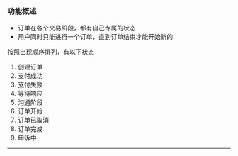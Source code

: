 ### 功能概述
* 订单在各个交易阶段，都有自己专属的状态
* 用户同时只能进行一个订单，直到订单结束才能开始新的

按照出现顺序排列，有以下状态

1. 创建订单
2. 支付成功
3. 支付失败
4. 等待响应
5. 沟通阶段
6. 订单开始
7. 订单已取消
8. 订单完成
9. 申诉中

---
